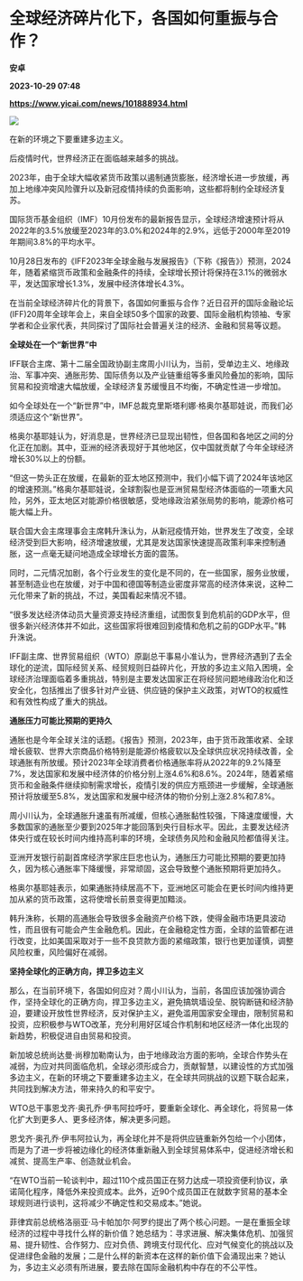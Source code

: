 # 全球经济碎片化下，各国如何重振与合作？
**安卓**

**2023-10-29 07:48**

**https://www.yicai.com/news/101888934.html**

![](https://imgcdn.yicai.com/uppics/slides/2023/10/e051d2ad60f524eb3e783a5e1d1caecf.jpg)

在新的环境之下要重建多边主义。

后疫情时代，世界经济正在面临越来越多的挑战。

2023年，由于全球大幅收紧货币政策以遏制通货膨胀，经济增长进一步放缓，再加上地缘冲突风险骤升以及新冠疫情持续的负面影响，这些都将制约全球经济复苏。

国际货币基金组织（IMF）10月份发布的最新报告显示，全球经济增速预计将从2022年的3.5%放缓至2023年的3.0%和2024年的2.9%，远低于2000年至2019年期间3.8%的平均水平。

10月28日发布的《IFF2023年全球金融与发展报告》（下称《报告》）预测，2024年，随着紧缩货币政策和金融条件的持续，全球增长预计将保持在3.1%的微弱水平，发达国家增长1.3%，发展中经济体增长4.3%。

在当前全球经济碎片化的背景下，各国如何重振与合作？近日召开的国际金融论坛(IFF)20周年全球年会上，来自全球50多个国家的政要、国际金融机构领袖、专家学者和企业家代表，共同探讨了国际社会普遍关注的经济、金融和贸易等议题。

**全球处在一个“新世界”中**

IFF联合主席、第十二届全国政协副主席周小川认为，当前，受单边主义、地缘政治、军事冲突、通胀形势、国际债务以及产业链重组等多重风险叠加的影响，国际贸易和投资增速大幅放缓，全球经济复苏缓慢且不均衡，不确定性进一步增加。

如今全球处在一个“新世界”中，IMF总裁克里斯塔利娜·格奥尔基耶娃说，而我们必须适应这个“新世界”。

格奥尔基耶娃认为，好消息是，世界经济已显现出韧性，但各国和各地区之间的分化正在加剧。其中，亚洲的经济表现好于其他地区，仅中国就贡献了今年全球经济增长30%以上的份额。

“但这一势头正在放缓，在最新的亚太地区预测中，我们小幅下调了2024年该地区的增速预测。”格奥尔基耶娃说，全球割裂也是亚洲贸易型经济体面临的一项重大风险，另外，亚太地区对能源价格很敏感，受地缘政治紧张局势的影响，能源价格可能大幅上升。

联合国大会主席理事会主席韩升洙认为，从新冠疫情开始，世界发生了改变，全球经济受到巨大影响，经济增速放缓，尤其是发达国家快速提高政策利率来控制通胀，这一点毫无疑问地造成全球增长方面的震荡。

同时，二元情况加剧，各个行业发生的变化是不同的，在一些国家，服务业放缓，甚至制造业也在放缓，对于中国和德国等制造业密度非常高的经济体来说，这种二元化带来了新的挑战，不过，美国看起来情况不错。

“很多发达经济体动员大量资源支持经济重组，试图恢复到危机前的GDP水平，但很多新兴经济体并不如此，这些国家将很难回到疫情和危机之前的GDP水平。”韩升洙说。

IFF副主席、世界贸易组织（WTO）原副总干事易小准认为，世界经济遇到了去全球化的逆流，国际经贸关系、经贸规则日益碎片化，开放的多边主义陷入困境，全球经济治理面临着多重挑战，特别是主要发达国家正在将经贸问题地缘政治化和泛安全化，包括推出了很多针对产业链、供应链的保护主义政策，对WTO的权威性和有效性构成了重大的挑战。

**通胀压力可能比预期的更持久**

通胀也是今年全球关注的话题。《报告》预测，2023年，由于货币政策收紧、全球增长疲软、世界大宗商品价格特别是能源价格疲软以及全球供应状况持续改善，全球通胀有所放缓。预计2023年全球消费者价格通胀率将从2022年的9.2%降至7%，发达国家和发展中经济体的价格分别上涨4.6%和8.6%。2024年，随着紧缩货币和金融条件继续抑制需求增长，疫情引发的供应方瓶颈进一步缓解，全球通胀预计将放缓至5.8%，发达国家和发展中经济体的物价分别上涨2.8%和7.8%。

周小川认为，全球通胀升速虽有所减缓，但核心通胀黏性较强，下降速度缓慢，大多数国家的通胀至少要到2025年才能回落到央行目标水平。因此，主要发达经济体央行或在较长时间内维持高利率的环境，全球债务风险和金融风险都值得关注。

亚洲开发银行前副首席经济学家庄巨忠也认为，通胀压力可能比预期的要更加持久，因为核心通胀率下降缓慢，非常顽固，这会导致整个通胀预期将更加持久。

格奥尔基耶娃表示，如果通胀持续居高不下，亚洲地区可能会在更长时间内维持更加从紧的货币政策，这将使增长前景变得更加黯淡。

韩升洙称，长期的高通胀会导致很多金融资产价格下跌，使得金融市场更具波动性，而且很有可能会产生金融危机。因此，在金融稳定性方面，全球的监管都在进行改变，比如美国采取对于一些不良贷款方面的紧缩政策，银行也更加谨慎，调整风险权重，风险偏好在减弱。

**坚持全球化的正确方向，捍卫多边主义**

那么，在当前环境下，各国如何应对？周小川认为，当前，各国应该加强协调合作，坚持全球化的正确方向，捍卫多边主义，避免搞筑墙设垒、脱钩断链和经济胁迫，要建设开放性世界经济，反对保护主义，避免滥用国家安全理由，限制贸易和投资，应积极参与WTO改革，充分利用好区域合作机制和地区经济一体化出现的新趋势，积极促进自由贸易和投资。

新加坡总统尚达曼·尚穆加勒南认为，由于地缘政治方面的影响，全球合作势头在减弱，为应对共同面临危机，全球必须形成合力，贡献智慧，以建设性的方式加强多边主义，在新的环境之下要重建多边主义，在全球共同挑战的议题下联合起来，共同找到解决方法，带来持久的和平安宁。

WTO总干事恩戈齐·奥孔乔·伊韦阿拉呼吁，要重新全球化、再全球化，将贸易一体化扩大到更多人、更多经济体，解决更多问题。

恩戈齐·奥孔乔·伊韦阿拉认为，再全球化并不是将供应链重新外包给一个小团体，而是为了进一步将被边缘化的经济体重新融入到全球贸易体系中，促进经济增长和减贫、提高生产率、创造就业机会。

“在WTO当前一轮谈判中，超过110个成员国正在努力达成一项投资便利协议，承诺简化程序，降低外来投资成本。此外，近90个成员国正在就数字贸易的基本全球规则进行谈判，这将减少不确定性和交易成本。”她说。

菲律宾前总统格洛丽亚·马卡帕加尔·阿罗约提出了两个核心问题。一是在重振全球经济的过程中寻找什么样的新价值？她总结为：寻求进展、解决集体危机、加强贸易、提升韧性、合作努力、应对负债、跨境支付现代化、应对气候变化的挑战以及促进绿色金融的发展；二是什么样的新资本在这样的新价值下会涌现出来？她认为，多边主义必须有所进展，要去除在国际金融机构中存在的不公平性。